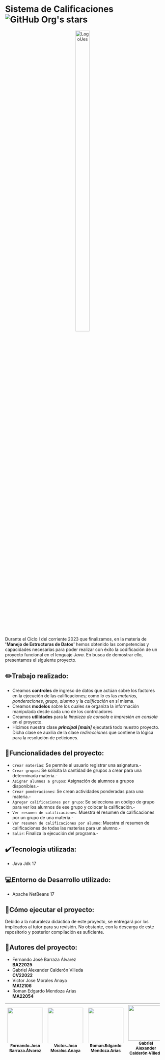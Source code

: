# Sistema de Calificaciones ![GitHub Org's stars](https://img.shields.io/github/stars/MinunGR?style=social)
<p align="center">
  <img src="https://revistas.ues.edu.sv/public/site/images/ernestocruz/uij3.png" alt="LogoUes" width="30%" height="50%">
</p>

Durante el Ciclo I del corriente 2023 que finalizamos, en la materia de **'Manejo de Estructuras de Datos'** hemos obtenido las competencias y capacidades necesarias para poder realizar con éxito la codificación de un proyecto funcional en el lenguaje *Java*. En busca de demostrar ello, presentamos el siguiente proyecto.

## :pencil2:Trabajo realizado:
- Creamos **controles** de ingreso de datos que actúan sobre los factores en la ejecución de las calificaciones; como lo es las *materias*, *ponderaciones*, *grupo*, *alumno* y la *calificación* en sí misma.
- Creamos **modelos** sobre los cuales se organiza la información manipulada desde cada uno de los controladores
- Creamos **utilidades** para la *limpieza de consola* e *impresión en consola* en el proyecto.
- Hicimos nuestra clase ***principal [main]*** ejecutará todo nuestro proyecto. Dicha clase se auxilia de la clase *redirecciones* que contiene la lógica para la resolución de peticiones.

## :hammer:Funcionalidades del proyecto:
  - `Crear materias`: Se permite al usuario registrar una asignatura.-
  - `Crear grupos`: Se solicita la cantidad de grupos a crear para una determinada materia.-
  - `Asignar alumnos a grupos`: Asignación de alumnos a grupos disponibles.-
  - `Crear ponderaciones`: Se crean actividades ponderadas para una materia.-
  - `Agregar calificaciones por grupo`: Se selecciona un código de grupo para ver los alumnos de ese grupo y colocar la calificación.-
  - `Ver resumen de calificaciones`: Muestra el resumen de calificaciones por un grupo de una materia.-
  - `Ver resumen de calificaciones por alumno`: Muestra el resumen de calificaciones de todas las materias para un alumno.-
  - `Salir`: Finaliza la ejecución del programa.-


## :heavy_check_mark:Tecnología utilizada:
- Java Jdk 17

## :computer:Entorno de Desarrollo utilizado:
- Apache NetBeans 17

## :speech_balloon:Cómo ejecutar el proyecto:
Debido a la naturaleza didáctica de este proyecto, se entregará por los implicados al tutor para su revisión. No obstante, con la descarga de este repositorio y posterior compilación es suficiente.

## :busts_in_silhouette:Autores del proyecto:
- Fernando José Barraza Álvarez  
  **BA22025**
- Gabriel Alexander Calderón Villeda  
  **CV22022**
- Victor Jose Morales Anaya  
  **MA12106**
- Roman Edgardo Mendoza Arias  
  **MA22054**

  
| [<img src="https://avatars.githubusercontent.com/u/61745150?v=4" width=115><br><sub>Fernando José Barraza Álvarez</sub>](https://github.com/MinunGR) | [<img src="https://avatars.githubusercontent.com/u/134123481?v=4" width=115><br><sub>Victor Jose Morales Anaya</sub>](https://github.com/jose-moral) | [<img src="https://avatars.githubusercontent.com/u/134826793?v=4" width=115><br><sub>Roman Edgardo Mendoza Arias</sub>](https://github.com/remaGOD) | [<img src="https://avatars.githubusercontent.com/u/66326960?v=4" width=115><br><sub>Gabriel Alexander Calderón Villeda  </sub>](https://github.com/ga-b0)
| :---: | :---: | :---: | :---: |
